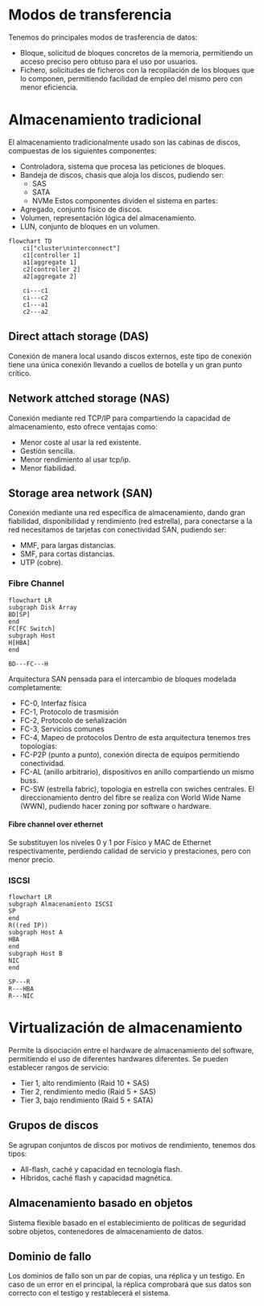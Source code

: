 # Modos de transferencia
Tenemos do principales modos de trasferencia de datos:
- Bloque, solicitud de bloques concretos de la memoria, permitiendo un acceso preciso pero obtuso para el uso por usuarios.
- Fichero, solicitudes de ficheros con la recopilación de los bloques que lo componen, permitiendo facilidad de empleo del mismo pero con menor eficiencia.
# Almacenamiento tradicional
El almacenamiento tradicionalmente usado son las cabinas de discos, compuestas de los siguientes componentes:
- Controladora, sistema que procesa las peticiones de bloques.
- Bandeja de discos, chasis que aloja los discos, pudiendo ser:
	- SAS
	- SATA
	- NVMe
Estos componentes dividen el sistema en partes:
- Agregado, conjunto físico de discos.
- Volumen, representación lógica del almacenamiento.
- LUN, conjunto de bloques en un volumen.
```mermaid
flowchart TD
	ci["cluster\ninterconnect"]
	c1[controller 1]
	a1[aggregate 1]
	c2[controller 2]
	a2[aggregate 2]

	ci---c1
	ci---c2
	c1---a1
	c2---a2
```
## Direct attach storage (DAS)
Conexión de manera local usando discos externos, este tipo de conexión tiene una única conexión llevando a cuellos de botella y un gran punto crítico.
## Network attched storage (NAS)
Conexión mediante red TCP/IP para compartiendo la capacidad de almacenamiento, esto ofrece ventajas como:
- Menor coste al usar la red existente.
- Gestión sencilla.
- Menor rendimiento al usar tcp/ip.
- Menor fiabilidad.
## Storage area network (SAN)
Conexión mediante una red específica de almacenamiento, dando gran fiabilidad, disponibilidad y rendimiento (red estrella), para conectarse a la red necesitamos de tarjetas con conectividad SAN, pudiendo ser:
- MMF, para largas distancias.
- SMF, para cortas distancias.
- UTP (cobre).
### Fibre Channel
```mermaid
flowchart LR
subgraph Disk Array
BD[SP]
end
FC[FC Switch]
subgraph Host
H[HBA]
end

BD---FC---H
```
Arquitectura SAN pensada para el intercambio de bloques modelada completamente:
- FC-0, Interfaz física
- FC-1, Protocolo de trasmisión
- FC-2, Protocolo de señalización
- FC-3, Servicios comunes
- FC-4, Mapeo de protocolos
Dentro de esta arquitectura tenemos tres topologías:
- FC-P2P (punto a punto), conexión directa de equipos permitiendo conectividad.
- FC-AL (anillo arbitrario), dispositivos en anillo compartiendo un mismo buss.
- FC-SW (estrella fabric), topología en estrella con swiches centrales.
El direccionamiento dentro del fibre se realiza con World Wide Name (WWN), pudiendo hacer zoning por software o hardware.
#### Fibre channel over ethernet
Se substituyen los niveles 0 y 1 por Físico y MAC de Ethernet respectivamente, perdiendo calidad de servicio y prestaciones, pero con menor precio.
### ISCSI
```mermaid
flowchart LR
subgraph Almacenamiento ISCSI
SP
end
R((red IP))
subgraph Host A
HBA
end
subgraph Host B
NIC
end

SP---R
R---HBA
R---NIC
```
# Virtualización de almacenamiento
Permite la disociación entre el hardware de almacenamiento del software, permitiendo el uso de diferentes hardwares diferentes. Se pueden establecer rangos de servicio:
- Tier 1, alto rendimiento (Raid 10 + SAS)
- Tier 2, rendimiento medio (Raid 5 + SAS)
- Tier 3, bajo rendimiento (Raid 5 + SATA)
## Grupos de discos
Se agrupan conjuntos de discos por motivos de rendimiento, tenemos dos tipos:
- All-flash, caché y capacidad en tecnología flash.
- Híbridos, caché flash y capacidad magnética.
## Almacenamiento basado en objetos
Sistema flexible basado en el establecimiento de políticas de seguridad sobre objetos, contenedores de almacenamiento de datos.
## Dominio de fallo
Los dominios de fallo son un par de copias, una réplica y un testigo. En caso de un error en el principal, la réplica comprobará que sus datos son correcto con el testigo y restablecerá el sistema.